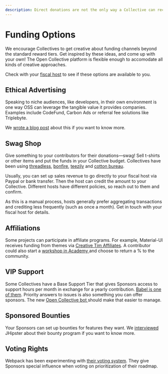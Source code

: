 ```yaml
---
description: Direct donations are not the only way a Collective can receive revenue
---
```


# Funding Options

We encourage Collectives to get creative about funding channels beyond the standard reward tiers. Get inspired by these ideas, and come up with your own! The Open Collective platform is flexible enough to accomodate all kinds of creative approaches.

Check with your [fiscal host](../hosts/) to see if these options are available to you.

## Ethical Advertising

Speaking to niche audiences, like developers, in their own environment is one way OSS can leverage the tangible value it provides companies. Examples include CodeFund, Carbon Ads or referral fee solutions like Triplebyte.

We [wrote a blog post](https://medium.com/open-collective/using-ads-to-sustain-open-source-d048b75d4979) about this if you want to know more.

## Swag Shop

Give something to your contributors for their donations—swag! Sell t-shirts or other items and put the funds in your Collective budget. Collectives have been using [threadless](https://webpack.threadless.com/mens/t-shirt/regular), [bonfire](https://www.bonfire.com), [teezily](https://www.teezily.com/stores/voltshop) and [cotton bureau](https://cottonbureau.com/products/parcel-t-shirt#/1402774/tee-men-standard-tee-vintage-navy-tri-blend-s).

Usually, you can set up sales revenue to go directly to your fiscal host via Paypal or bank transfer. Then the host can credit the amount to your Collective. Different hosts have different policies, so reach out to them and confirm.

As this is a manual process, hosts generally prefer aggregating transactions and crediting less frequently \(such as once a month\). Get in touch with your fiscal host for details.

## Affiliations

Some projects can participate in affiliate programs. For example, Material-UI receives funding from themes via [Creative Tim Affiliates](https://www.creative-tim.com/affiliates/new). A contributor could also start a [workshop in Academy ](https://webpack.academy/)and choose to return a % to the community.

## VIP Support

Some Collectives have a Base Support Tier that gives Sponsors access to support hours per month in exchange for a yearly contribution. [Babel is one of them](https://opencollective.com/babel). Priority answers to issues is also something you can offer sponsors. The new [Open Collective bot ](https://github.com/opencollective/opencollective-bot/)should make that easier to manage.

## Sponsored Bounties

Your Sponsors can set up bounties for features they want. We [interviewed](https://medium.com/open-collective/jhipsters-bounty-system-and-how-it-saved-the-project-cc118888f642) JHipster about their bounty program if you want to know more.

## Voting Rights

Webpack has been experimenting with [their voting system](https://webpack.js.org/vote). They give Sponsors special influence when voting on prioritization of their roadmap.

